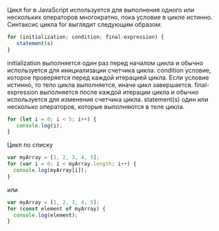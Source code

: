 Цикл for в JavaScript используется для выполнения одного
или нескольких операторов многократно, пока условие в цикле истинно.
Синтаксис цикла for выглядит следующим образом:

```js
for (initialization; condition; final-expression) {
   statement(s)
}
```

initialization     выполняется один раз перед началом цикла
                   и обычно используется для инициализации счетчика цикла.
condition          условие, которое проверяется перед каждой итерацией цикла.
                   Если условие истинно, то тело цикла выполняется, иначе цикл завершается.
final-expression   выполняется после каждой итерации цикла
                   и обычно используется для изменения счетчика цикла.
statement(s)       один или несколько операторов, которые выполняются в теле цикла.

```js
for (let i = 0; i < 5; i++) {
   console.log(i);
}
```

Цикл по списку

```js
var myArray = [1, 2, 3, 4, 5];
for (var i = 0; i < myArray.length; i++) {
  console.log(myArray[i]);
}
```

или

```js
var myArray = [1, 2, 3, 4, 5];
for (const element of myArray) {
  console.log(element);
}
```
